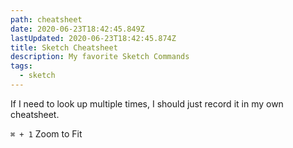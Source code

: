 ```yaml
---
path: cheatsheet
date: 2020-06-23T18:42:45.849Z
lastUpdated: 2020-06-23T18:42:45.874Z
title: Sketch Cheatsheet
description: My favorite Sketch Commands
tags:
  - sketch
---
```


If I need to look up multiple times, I should just record it in my own cheatsheet.

`⌘ + 1` Zoom to Fit
